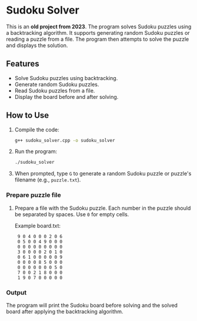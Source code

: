 
# Sudoku Solver

This is an **old project from 2023**. The program solves Sudoku puzzles using a backtracking algorithm. It supports generating random Sudoku puzzles or reading a puzzle from a file. The program then attempts to solve the puzzle and displays the solution.

## Features

- Solve Sudoku puzzles using backtracking.
- Generate random Sudoku puzzles.
- Read Sudoku puzzles from a file.
- Display the board before and after solving.

## How to Use


1. Compile the code:
   ```bash
   g++ sudoku_solver.cpp -o sudoku_solver
   ```

2. Run the program:
   ```bash
   ./sudoku_solver
   ```

3. When prompted, type `G` to generate a random Sudoku puzzle or puzzle's filename (e.g., `puzzle.txt`).

### Prepare puzzle file

1. Prepare a file with the Sudoku puzzle. Each number in the puzzle should be separated by spaces. Use `0` for empty cells.

   Example board.txt:
   ```
    9 0 4 0 0 0 2 0 6
    0 5 0 0 4 9 0 0 0
    0 0 0 0 0 0 0 0 0
    3 0 0 0 0 2 0 1 0
    0 6 1 0 0 0 0 0 9
    0 0 0 0 8 5 0 0 0
    0 0 0 0 0 0 0 5 0
    7 0 0 2 1 8 0 0 0
    1 9 0 7 0 0 0 0 0
   ```

### Output

The program will print the Sudoku board before solving and the solved board after applying the backtracking algorithm.

